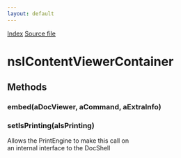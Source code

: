 ```yaml
---
layout: default
---
```

<div id='links'><a href="../index.html">Index</a>
<a href="http://dxr.mozilla.org/mozilla-central/source/docshell/base/nsIContentViewerContainer.idl">Source file</a>
</div>

# nsIContentViewerContainer #

## Methods ##

### embed(aDocViewer, aCommand, aExtraInfo) ###

### setIsPrinting(aIsPrinting) ###
  
Allows the PrintEngine to make this call on   
an internal interface to the DocShell  
  

